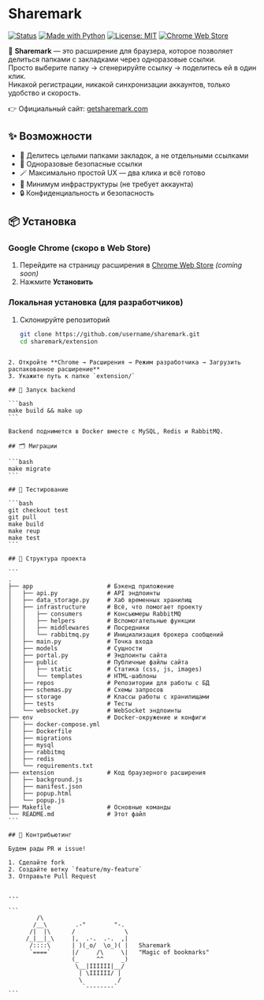 # Sharemark

[![Status](https://img.shields.io/badge/status-active-success.svg)]()
[![Made with Python](https://img.shields.io/badge/Python-3.11-blue.svg)]()
[![License: MIT](https://img.shields.io/badge/License-MIT-green.svg)]()
[![Chrome Web Store](https://img.shields.io/badge/Chrome_Extension-coming_soon-orange.svg)]()

🔮 **Sharemark** — это расширение для браузера, которое позволяет делиться папками с закладками через одноразовые ссылки.  
Просто выберите папку → сгенерируйте ссылку → поделитесь ей в один клик.  
Никакой регистрации, никакой синхронизации аккаунтов, только удобство и скорость.

👉 Официальный сайт: [getsharemark.com](https://getsharemark.com)


## ✨ Возможности

- 📂 Делитесь целыми папками закладок, а не отдельными ссылками  
- 🔗 Одноразовые безопасные ссылки  
- 🪄 Максимально простой UX — два клика и всё готово  
- 🚀 Минимум инфраструктуры (не требует аккаунта)  
- 🔒 Конфиденциальность и безопасность  


## 📦 Установка

### Google Chrome (скоро в Web Store)
1. Перейдите на страницу расширения в [Chrome Web Store](#) _(coming soon)_  
2. Нажмите **Установить**  

### Локальная установка (для разработчиков)
1. Склонируйте репозиторий  
   ```bash
   git clone https://github.com/username/sharemark.git
   cd sharemark/extension
````

2. Откройте **Chrome → Расширения → Режим разработчика → Загрузить распакованное расширение**
3. Укажите путь к папке `extension/`

## 🚀 Запуск backend

```bash
make build && make up
```

Backend поднимется в Docker вместе с MySQL, Redis и RabbitMQ.

## 🗂️ Миграции

```bash
make migrate
```

## 🧪 Тестирование

```bash
git checkout test
git pull
make build
make reup
make test
```

## 📂 Структура проекта

```
.
├── app                     # Бэкенд приложение
│   ├── api.py              # API эндпоинты
│   ├── data_storage.py     # Хаб временных хранилищ
│   ├── infrastructure      # Всё, что помогает проекту
│   │   ├── consumers       # Консьюмеры RabbitMQ
│   │   ├── helpers         # Вспомогательные функции
│   │   ├── middlewares     # Посредники
│   │   └── rabbitmq.py     # Инициализация брокера сообщений
│   ├── main.py             # Точка входа
│   ├── models              # Сущности
│   ├── portal.py           # Эндпоинты сайта
│   ├── public              # Публичные файлы сайта
│   │   ├── static          # Статика (css, js, images)
│   │   └── templates       # HTML-шаблоны
│   ├── repos               # Репозитории для работы с БД
│   ├── schemas.py          # Схемы запросов
│   ├── storage             # Классы работы с хранилищами
│   ├── tests               # Тесты
│   └── websocket.py        # WebSocket эндпоинты
├── env                     # Docker-окружение и конфиги
│   ├── docker-compose.yml  
│   ├── Dockerfile          
│   ├── migrations          
│   ├── mysql               
│   ├── rabbitmq            
│   ├── redis               
│   └── requirements.txt    
├── extension               # Код браузерного расширения
│   ├── background.js       
│   ├── manifest.json
│   ├── popup.html
│   └── popup.js
├── Makefile                # Основные команды
└── README.md               # Этот файл
```

## 🤝 Контрибьютинг

Будем рады PR и issue!

1. Сделайте fork
2. Создайте ветку `feature/my-feature`
3. Отправьте Pull Request


---

```
        /\    
       /__\        .-"        "-. 
      /|  |\      /              \ 
     /_|__|_\     |,  .-.  .-.  ,| 
      /::::\      | )(_o/  \o_)( |   Sharemark
      `====`      |/     /\     \|   "Magic of bookmarks"
                  (_     ^^     _) 
                   \__|IIIIII|__/ 
                    | \IIIIII/ | 
                    \          / 
                     `--------`
```
